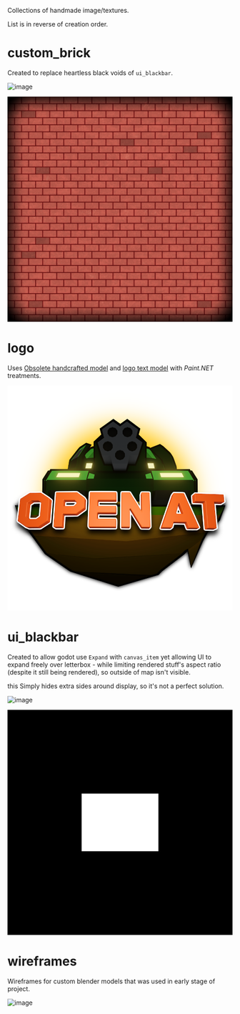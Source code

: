 Collections of handmade image/textures.

List is in reverse of creation order.


# custom_brick

Created to replace heartless black voids of `ui_blackbar`.

![image](https://github.com/jupiterbjy/OpenAT/assets/26041217/b1c2658d-cfde-4b66-8ccc-8ed55b106bc0)

![](custom_brick/custom_brick.png)


# logo

Uses [Obsolete handcrafted model](/CustomResources/Models/tank_sample) and
[logo text model](/CustomResources/Models/logo_text) with *Paint.NET* treatments.

![](logo/logo.png)


# ui_blackbar

Created to allow godot use `Expand` with `canvas_item` yet allowing UI to expand freely over letterbox -
while limiting rendered stuff's aspect ratio (despite it still being rendered), so outside of map isn't visible. 

this Simply hides extra sides around display, so it's not a perfect solution. 

![image](https://github.com/jupiterbjy/OpenAT/assets/26041217/59de2729-f28e-4237-a263-a3a37f7e8ee7)

![](ui_blackbar/ui_blackbar.png)


# wireframes

Wireframes for custom blender models that was used in early stage of project.

![image](https://github.com/jupiterbjy/OpenAT/assets/26041217/5589f7ca-ee57-4b48-be8e-f1d6023a1636)


